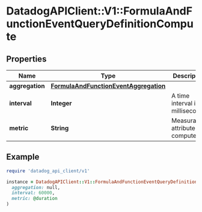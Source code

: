 # DatadogAPIClient::V1::FormulaAndFunctionEventQueryDefinitionCompute

## Properties

| Name | Type | Description | Notes |
| ---- | ---- | ----------- | ----- |
| **aggregation** | [**FormulaAndFunctionEventAggregation**](FormulaAndFunctionEventAggregation.md) |  |  |
| **interval** | **Integer** | A time interval in milliseconds. | [optional] |
| **metric** | **String** | Measurable attribute to compute. | [optional] |

## Example

```ruby
require 'datadog_api_client/v1'

instance = DatadogAPIClient::V1::FormulaAndFunctionEventQueryDefinitionCompute.new(
  aggregation: null,
  interval: 60000,
  metric: @duration
)
```

